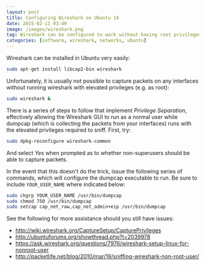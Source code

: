 ```yaml
---
layout: post
title: Configuring Wireshark on Ubuntu 14
date: 2015-02-11 03:49
image: /images/wireshark.png
tag: Wireshark can be configured to work without having root privileges
categories: [software, wireshark, networks, ubuntu]
---
```


Wireshark can be installed in Ubuntu very easily:

```sh
sudo apt-get install libcap2-bin wireshark
```

Unfortunately, it is usually not possible to capture packets on any interfaces without running wireshark with elevated privileges (e.g. as root):

```sh
sudo wireshark &
```

There is a series of steps to follow that implement *Privilege Separation*, effectively allowing the Wireshark GUI to run as a normal user while dumpcap (which is collecting the packets from your interfaces) runs with the elevated privileges required to sniff. First, try:

```sh
sudo dpkg-reconfigure wireshark-common
```

And select *Yes* when prompted as to whether non-superusers should be able to capture packets.

In the event that this doesn't do the trick, issue the following series of commands, which will configure the dumpcap executable to run. Be sure to include `YOUR_USER_NAME` where indicated below:

```sh
sudo chgrp YOUR_USER_NAME /usr/bin/dumpcap
sudo chmod 750 /usr/bin/dumpcap
sudo setcap cap_net_raw,cap_net_admin+eip /usr/bin/dumpcap
```

See the following for more assistance should you still have issues:

* <http://wiki.wireshark.org/CaptureSetup/CapturePrivileges>
* <http://ubuntuforums.org/showthread.php?t=2039978>
* <https://ask.wireshark.org/questions/7976/wireshark-setup-linux-for-nonroot-user>
* <http://packetlife.net/blog/2010/mar/19/sniffing-wireshark-non-root-user/>
